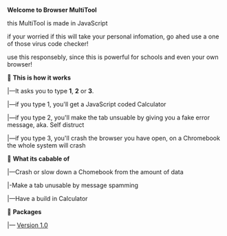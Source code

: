 **Welcome to Browser MultiTool**

this MultiTool is made in JavaScript

if your worried if this will take your personal infomation, go ahed use a one of those virus code checker!

use this responsebly, since this is powerful for schools and even your own browser!

📁 **This is how it works**

|—It asks you to type **1**, **2** or **3**.

|—if you type 1, you'll get a JavaScript coded Calculator

|—if you type 2, you'll make the tab unsuable by giving you a fake error message, aka. Self distruct

|—if you type 3, you'll crash the browser you have open, on a Chromebook the whole system will crash

📁 **What its cabable of**

|—Crash or slow down a Chomebook from the amount of data

|-Make a tab unusable by message spamming

|—Have a build in Calculator

📁 **Packages**

|— [Version 1.0](https://github.com/sebastian-sestaliuc/MultiTool-for-browser/releases/tag/untagged-8c4b74e6065bc985a849)

